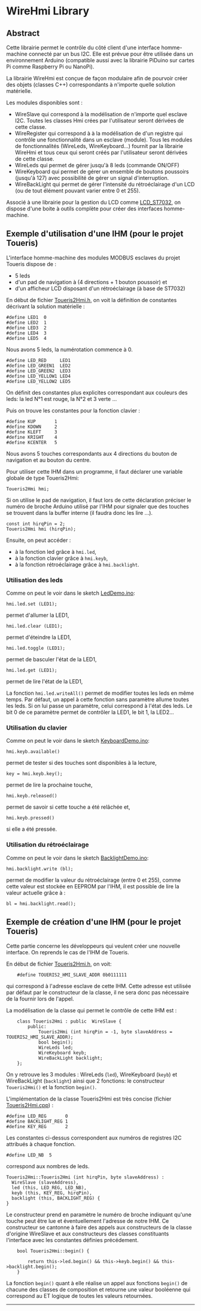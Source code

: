 # WireHmi Library

## Abstract

Cette librairie permet le contrôle du côté client d'une interface homme-machine connecté par un bus I2C. Elle est prévue pour être utilisée dans un environnement Arduino (compatible aussi avec la librairie PiDuino sur cartes Pi comme Raspberry Pi ou NanoPi).

La librairie WireHmi est conçue de façon modulaire afin de pourvoir créer des objets (classes C++) correspondants à n'importe quelle solution matérielle.

Les modules disponibles sont :

* WireSlave qui correspond à la modélisation de n'importe quel esclave I2C. Toutes les classes Hmi crées par l'utilisateur seront dérivées de cette classe.  
* WireRegister qui correspond à à la modélisation de d'un registre qui contrôle une fonctionnalité dans un esclave (module). Tous les modules de fonctionnalités (WireLeds, WireKeyboard...)  fournit par la librairie WireHmi et tous ceux qui seront créés par l'utilisateur seront dérivées de cette classe.  
* WireLeds qui permet de gérer jusqu'à 8 leds (commande ON/OFF)  
* WireKeyboard qui permet de gérer un ensemble de boutons poussoirs (jusqu'à 127) avec possibilité de gérer un signal d'interruption.  
* WireBackLight qui permet de gérer l'intensité du rétroéclairage d'un LCD (ou de tout élément pouvant varier entre 0 et 255).

Associé à une librairie pour la gestion du LCD comme [LCD_ST7032](https://github.com/epsilonrt/LCD_ST7032), on dispose d'une boite à outils complète pour créer des interfaces homme-machine.

## Exemple d'utilisation d'une IHM (pour le projet **Toueris**)

L'interface homme-machine des modules MODBUS esclaves du projet Toueris dispose de :

* 5 leds
* d'un pad de navigation à (4 directions + 1 bouton poussoir) et
* d'un afficheur LCD disposant d'un rétroéclairage (à base de ST7032)

En début de fichier [Toueris2Hmi.h](https://github.com/epsilonrt/WireHmi/blob/master/src/Toueris2Hmi.h), on voit la définition de constantes décrivant la solution matérielle :

    #define LED1  0
    #define LED2  1
    #define LED3  2
    #define LED4  3
    #define LED5  4

Nous avons 5 leds, la numérotation commence à 0.

    #define LED_RED     LED1
    #define LED_GREEN1  LED2
    #define LED_GREEN2  LED3
    #define LED_YELLOW1 LED4
    #define LED_YELLOW2 LED5

On définit des constantes plus explicites correspondant aux couleurs des leds: la led N°1 est rouge, la N°2 et 3 verte ...

Puis on trouve les constantes pour la fonction clavier :

    #define KUP       1
    #define KDOWN     2
    #define KLEFT     3
    #define KRIGHT    4
    #define KCENTER   5

Nous avons 5 touches correspondants aux 4 directions du bouton de navigation et au bouton du centre.

Pour utiliser cette IHM dans un programme, il faut déclarer une variable globale de type Toueris2Hmi:

    Toueris2Hmi hmi;

Si on utilise le pad de navigation, il faut lors de cette déclaration préciser le numéro de broche Arduino utilisé par l'IHM pour signaler que des touches se trouvent dans la buffer interne (il faudra donc les lire ...).

    const int hirqPin = 2;
    Toueris2Hmi hmi (hirqPin);

Ensuite, on peut accéder :  
* à la fonction led grâce à `hmi.led`,  
* à la fonction clavier grâce à `hmi.keyb`,  
* à la fonction rétroéclairage grâce à `hmi.backlight`.

### Utilisation des leds

Comme on peut le voir dans le sketch [LedDemo.ino](https://github.com/epsilonrt/WireHmi/blob/master/examples/Toueris2Hmi/LedDemo/LedDemo.ino):

    hmi.led.set (LED1);

permet d'allumer la LED1,

    hmi.led.clear (LED1);

permet d'éteindre la LED1,

    hmi.led.toggle (LED1);

permet de basculer l'état de la LED1,

    hmi.led.get (LED1);

permet de lire l'état de la LED1,

La fonction `hmi.led.writeAll()` permet de modifier toutes les leds en même temps. Par défaut, un appel à cette fonction sans paramètre allume toutes les leds.
Si on lui passe un paramètre, celui correspond à l'état des leds. Le bit 0 de ce paramètre permet de contrôler la LED1, le bit 1, la LED2...

### Utilisation du clavier

Comme on peut le voir dans le sketch [KeyboardDemo.ino](https://github.com/epsilonrt/WireHmi/blob/master/examples/Toueris2Hmi/KeyboardDemo/KeyboardDemo.ino):

    hmi.keyb.available()

permet de tester si des touches sont disponibles à la lecture,

    key = hmi.keyb.key();

permet de lire la prochaine touche,

    hmi.keyb.released()

permet de savoir si cette touche a été relâchée et,

    hmi.keyb.pressed()

si elle a été pressée.

### Utilisation du rétroéclairage

Comme on peut le voir dans le sketch [BacklightDemo.ino](https://github.com/epsilonrt/WireHmi/blob/master/examples/Toueris2Hmi/BacklightDemo/BacklightDemo.ino):

    hmi.backlight.write (bl);

permet de modifier la valeur du rétroéclairage (entre 0 et 255), comme cette valeur est stockée en EEPROM par l'IHM, il est possible de lire la valeur actuelle grâce à :

    bl = hmi.backlight.read();

## Exemple de création d'une IHM (pour le projet **Toueris**)

Cette partie concerne les développeurs qui veulent créer une nouvelle interface. On reprends le cas de l'IHM de Toueris.

En début de fichier [Toueris2Hmi.h](https://github.com/epsilonrt/WireHmi/blob/master/src/Toueris2Hmi.h), on voit:

		#define TOUERIS2_HMI_SLAVE_ADDR 0b0111111

qui correspond à l'adresse esclave de cette IHM. Cette adresse est utilisée par défaut par le constructeur de la classe, il ne sera donc pas nécessaire de la fournir lors de l'appel.

La modélisation de la classe qui permet le contrôle de cette IHM est :

		class Toueris2Hmi : public  WireSlave {
			public:
				Toueris2Hmi (int hirqPin = -1, byte slaveAddress = TOUERIS2_HMI_SLAVE_ADDR);
				bool begin();
				WireLeds led;
				WireKeyboard keyb;
				WireBackLight backlight;
		};

On y retrouve les 3 modules : WireLeds (`led`), WireKeyboard (`keyb`) et WireBackLight (`backlight`) ainsi que 2 fonctions: le constructeur `Toueris2Hmi()` et la fonction `begin()`.

L'implémentation de la classe Toueris2Hmi est très concise (fichier [Toueris2Hmi.cpp](https://github.com/epsilonrt/WireHmi/blob/master/src/Toueris2Hmi.cpp)) :

    #define LED_REG       0
    #define BACKLIGHT_REG 1
    #define KEY_REG       2

Les constantes ci-dessus correspondent aux numéros de registres I2C attribués à chaque fonction.

    #define LED_NB  5

correspond aux nombres de leds.

    Toueris2Hmi::Toueris2Hmi (int hirqPin, byte slaveAddress) :
      WireSlave (slaveAddress),
      led (this, LED_REG, LED_NB),
      keyb (this, KEY_REG, hirqPin),
      backlight (this, BACKLIGHT_REG) {
    }

Le constructeur prend en paramètre le numéro de broche indiquant qu'une touche peut être lue et éventuellement l'adresse de notre IHM. 
Ce constructeur se cantonne à faire des appels aux constructeurs de la classe d'origine WireSlave et aux constructeurs des classes constituants l'interface avec les constantes définies précédement.

		bool Toueris2Hmi::begin() {
			
			return this->led.begin() && this->keyb.begin() && this->backlight.begin();
		}

La fonction `begin()` quant à elle réalise un appel aux fonctions `begin()` de chacune des classes de composition et retourne une valeur booléenne qui correspond au ET logique de toutes les valeurs retournées.

------
